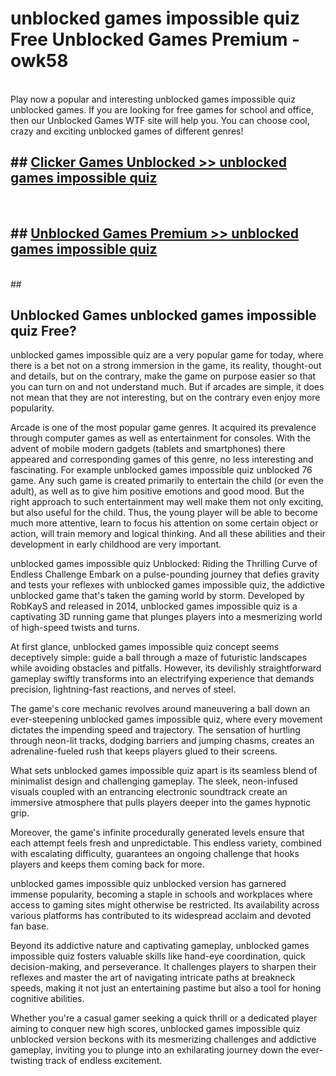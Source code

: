 # unblocked games impossible quiz  Free Unblocked Games Premium - owk58 <br>
<br>
Play now a popular and interesting unblocked games impossible quiz unblocked games. If you are looking for free games for school and office, then our Unblocked Games WTF site will help you. You can choose cool, crazy and exciting unblocked games of different genres!


## ##  [Clicker Games Unblocked >> unblocked games impossible quiz](http://freeplayer.one?title=unblocked_games_impossible_quiz&ref=UGames)
  <br>

##  ## [Unblocked Games Premium >> unblocked games impossible quiz](http://freeplayer.one?title=unblocked_games_impossible_quiz&ref=UGames)
  <br>
  ##



## Unblocked Games unblocked games impossible quiz Free?

unblocked games impossible quiz are a very popular game for today, where there is a bet not on a strong immersion in the game, its reality, thought-out and details, but on the contrary, make the game on purpose easier so that you can turn on and not understand much. But if arcades are simple, it does not mean that they are not interesting, but on the contrary even enjoy more popularity.

Arcade is one of the most popular game genres. It acquired its prevalence through computer games as well as entertainment for consoles. With the advent of mobile modern gadgets (tablets and smartphones) there appeared and corresponding games of this genre, no less interesting and fascinating. For example unblocked games impossible quiz unblocked 76 game. Any such game is created primarily to entertain the child (or even the adult), as well as to give him positive emotions and good mood. But the right approach to such entertainment may well make them not only exciting, but also useful for the child. Thus, the young player will be able to become much more attentive, learn to focus his attention on some certain object or action, will train memory and logical thinking. And all these abilities and their development in early childhood are very important.

unblocked games impossible quiz Unblocked: Riding the Thrilling Curve of Endless Challenge
Embark on a pulse-pounding journey that defies gravity and tests your reflexes with unblocked games impossible quiz, the addictive unblocked game that's taken the gaming world by storm. Developed by RobKayS and released in 2014, unblocked games impossible quiz is a captivating 3D running game that plunges players into a mesmerizing world of high-speed twists and turns.

At first glance, unblocked games impossible quiz concept seems deceptively simple: guide a ball through a maze of futuristic landscapes while avoiding obstacles and pitfalls. However, its devilishly straightforward gameplay swiftly transforms into an electrifying experience that demands precision, lightning-fast reactions, and nerves of steel.

The game's core mechanic revolves around maneuvering a ball down an ever-steepening unblocked games impossible quiz, where every movement dictates the impending speed and trajectory. The sensation of hurtling through neon-lit tracks, dodging barriers and jumping chasms, creates an adrenaline-fueled rush that keeps players glued to their screens.

What sets unblocked games impossible quiz apart is its seamless blend of minimalist design and challenging gameplay. The sleek, neon-infused visuals coupled with an entrancing electronic soundtrack create an immersive atmosphere that pulls players deeper into the games hypnotic grip.

Moreover, the game's infinite procedurally generated levels ensure that each attempt feels fresh and unpredictable. This endless variety, combined with escalating difficulty, guarantees an ongoing challenge that hooks players and keeps them coming back for more.

unblocked games impossible quiz unblocked version has garnered immense popularity, becoming a staple in schools and workplaces where access to gaming sites might otherwise be restricted. Its availability across various platforms has contributed to its widespread acclaim and devoted fan base.

Beyond its addictive nature and captivating gameplay, unblocked games impossible quiz fosters valuable skills like hand-eye coordination, quick decision-making, and perseverance. It challenges players to sharpen their reflexes and master the art of navigating intricate paths at breakneck speeds, making it not just an entertaining pastime but also a tool for honing cognitive abilities.

Whether you're a casual gamer seeking a quick thrill or a dedicated player aiming to conquer new high scores, unblocked games impossible quiz unblocked version beckons with its mesmerizing challenges and addictive gameplay, inviting you to plunge into an exhilarating journey down the ever-twisting track of endless excitement.